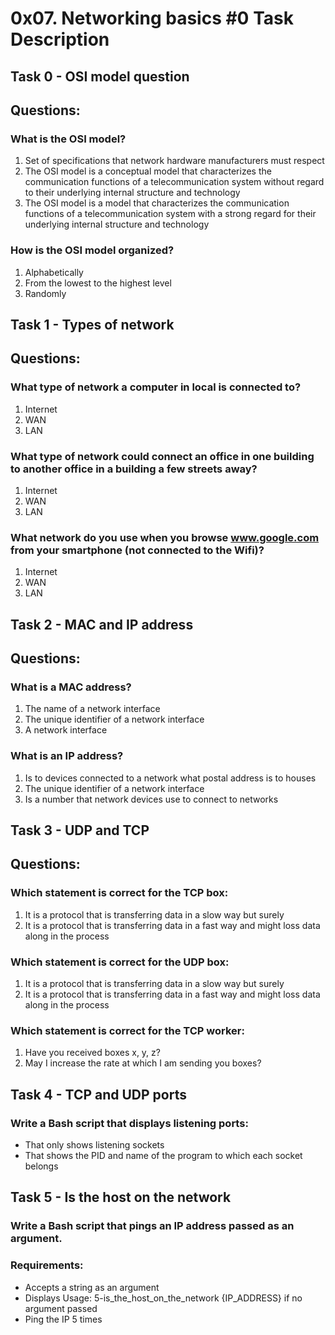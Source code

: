 # 0x07. Networking basics #0 Task Description

## Task 0 - OSI model question
## Questions:

###  What is the OSI model?

1. Set of specifications that network hardware manufacturers must respect
2. The OSI model is a conceptual model that characterizes the communication functions of a telecommunication system without regard to their underlying internal structure and technology
3. The OSI model is a model that characterizes the communication functions of a telecommunication system with a strong regard for their underlying internal structure and technology
###  How is the OSI model organized?

1. Alphabetically
2. From the lowest to the highest level
3. Randomly

## Task 1 - Types of network
## Questions:

### What type of network a computer in local is connected to?

1. Internet
2. WAN
3. LAN
### What type of network could connect an office in one building to another office in a building a few streets away?

1. Internet
2. WAN
3. LAN
### What network do you use when you browse www.google.com from your smartphone (not connected to the Wifi)?

1. Internet
2. WAN
3. LAN

## Task 2 - MAC and IP address
## Questions:

### What is a MAC address?

1. The name of a network interface
2. The unique identifier of a network interface
3. A network interface
### What is an IP address?

1. Is to devices connected to a network what postal address is to houses
2. The unique identifier of a network interface
3. Is a number that network devices use to connect to networks

## Task 3 -  UDP and TCP
## Questions:

### Which statement is correct for the TCP box:
1. It is a protocol that is transferring data in a slow way but surely
2. It is a protocol that is transferring data in a fast way and might loss data along in the process
### Which statement is correct for the UDP box:
1. It is a protocol that is transferring data in a slow way but surely
2. It is a protocol that is transferring data in a fast way and might loss data along in the process
### Which statement is correct for the TCP worker:
1. Have you received boxes x, y, z?
2. May I increase the rate at which I am sending you boxes? 


## Task 4 - TCP and UDP ports
### Write a Bash script that displays listening ports:

- That only shows listening sockets
- That shows the PID and name of the program to which each socket belongs

## Task 5 - Is the host on the network
### Write a Bash script that pings an IP address passed as an argument.

### Requirements:

- Accepts a string as an argument
- Displays Usage: 5-is_the_host_on_the_network {IP_ADDRESS} if no argument passed
- Ping the IP 5 times

